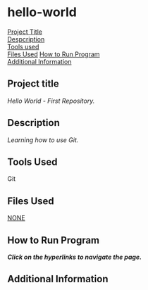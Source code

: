 # hello-world
[Project Title](#project-title)  
[Despcription](#description)  
[Tools used](#Tools-used)  
[Files Used](#files-used)
[How to Run Program](#how-to-run-program)  
[Additional Information](#additional-information)


## Project title    
*Hello World - First Repository.*    




## Description    
_Learning how to use Git._    



## Tools Used  
Git  



## Files Used   
<ins>NONE</ins>

## How to Run Program  
***Click on the hyperlinks to navigate the page.***  



## Additional Information  

